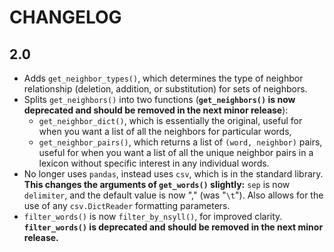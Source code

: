 # CHANGELOG

## 2.0

* Adds `get_neighbor_types()`, which determines the type of neighbor relationship (deletion, addition, or substitution) for sets of neighbors.
* Splits `get_neighbors()` into two functions (**`get_neighbors()` is now deprecated and should be removed in the next minor release**):
  * `get_neighbor_dict()`, which is essentially the original, useful for when you want a list of all the neighbors for particular words,
  * `get_neighbor_pairs()`, which returns a list of `(word, neighbor)` pairs, useful for when you want a list of all the unique neighbor pairs in a lexicon
    without specific interest in any individual words.
* No longer uses `pandas`, instead uses `csv`, which is in the standard library. **This changes the arguments of `get_words()` slightly:** `sep` is now
  `delimiter`, and the default value is now "," (was "`\t`"). Also allows for the use of any `csv.DictReader` formatting parameters.
* `filter_words()` is now `filter_by_nsyll()`, for improved clarity. **`filter_words()` is deprecated and should be removed in the next minor release.**
